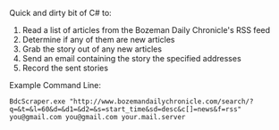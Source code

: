 Quick and dirty bit of C# to:

1. Read a list of articles from the Bozeman Daily Chronicle's RSS feed
2. Determine if any of them are new articles
3. Grab the story out of any new articles
4. Send an email containing the story the specified addresses
5. Record the sent stories

Example Command Line:

    BdcScraper.exe "http://www.bozemandailychronicle.com/search/?q=&t=&l=60&d=&d1=&d2=&s=start_time&sd=desc&c[]=news&f=rss" you@gmail.com you@gmail.com your.mail.server
